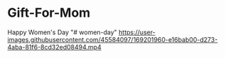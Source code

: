# Gift-For-Mom
Happy Women's Day
"# women-day" 
https://user-images.githubusercontent.com/45584097/169201960-e16bab00-d273-4aba-81f6-8cd32ed08494.mp4
